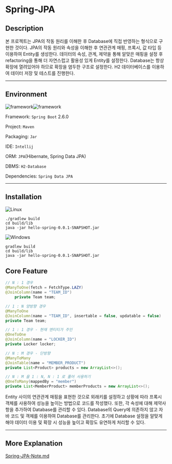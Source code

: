 # Spring-JPA


## Description

본 프로젝트는 JPA의 작동 원리를 이해한 후 Database에 직접 반영하는 형식으로 구현한 것이다. JPA의 작동 원리와 속성을 이해한 후 연관관계 매핑, 프록시, 값 타입 등 이용하여 Entity를 생성한다. 데이터의 속성, 관계, 제약을 통해 알맞은 매핑을 설정 후 refactoring을 통해 더 자연스럽고 활용성 있게 Entity를 설정한다. Database는 항상 확장에 열려있어야 하므로 확장을 염두한 구조로 설정한다. H2 데이터베이스를 이용하여 데이터 저장 및 테스트를 진행한다.



------



## Environment

<img alt="framework" src ="https://img.shields.io/badge/Framework-SpringBoot-green"/><img alt="framework" src ="https://img.shields.io/badge/Language-java-b07219"/> 

Framework: `Spring Boot` 2.6.0

Project: `Maven`

Packaging: `Jar`

IDE: `Intellij`

ORM: `JPA`(Hibernate, Spring Data JPA)

DBMS: `H2-Database`

Dependencies: `Spring Data JPA`



------



## Installation



![Linux](https://img.shields.io/badge/Linux-FCC624?style=for-the-badge&logo=linux&logoColor=black) 

```
./gradlew build
cd build/lib
java -jar hello-spring-0.0.1-SNAPSHOT.jar
```



![Windows](https://img.shields.io/badge/Windows-0078D6?style=for-the-badge&logo=windows&logoColor=white) 

```
gradlew build
cd build/lib
java -jar hello-spring-0.0.1-SNAPSHOT.jar
```



## Core Feature

```java
// N : 1 경우
@ManyToOne(fetch = FetchType.LAZY)
@JoinColumn(name = "TEAM_ID")
    private Team team;

// 1 : N 양방향 경우
@ManyToOne
@JoinColumn(name = "TEAM_ID", insertable = false, updatable = false)
private Team team;

// 1 : 1 경우 - 현재 엔티티가 주인
@OneToOne
@JoinColumn(name = "LOCKER_ID")
private Locker locker;

// N : M 경우 - 단방향
@ManyToMany
@JoinTable(name = "MEMBER_PRODUCT")
private List<Product> products = new ArrayList<>();

// N : M 을 1 : N, N : 1 로 풀어 사용하기
@OneToMany(mappedBy = "member")
private List<MemberProduct> memberProducts = new ArrayList<>();
```

Entity 사이의 연관관계 매핑을 표현한 것으로 외래키를 설정하고 상황에 따라 프록시 객체를 사용하여 성능을 높이는 방법으로 코드를 작성했다. 또한, 각 속성에 대해 제약사항을 추가하여 Database를 관리할 수 있다. Database의 Query에 의존하지 않고 자바 코드 및 객체를 이용하여 Database를 관리한다. 초기에 Database 설정을 알맞게 해야 데이터 이용 및 확장 시 성능을 높이고 확장도 유연하게 처리할 수 있다.





------



## More Explanation


[Spring-JPA-Note.md](https://github.com/mwkangit/Spring-JPA/blob/master/Spring-JPA-Note.md)





